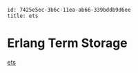 ```
id: 7425e5ec-3b6c-11ea-ab66-339bddb9d6ee
title: ets
```

# Erlang Term Storage

[ets][1]

[1]: https://elixir-lang.org/getting-started/mix-otp/ets.html


